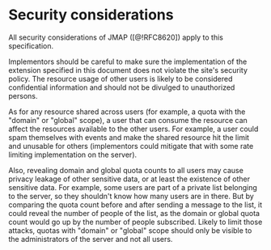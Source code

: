 # Security considerations

All security considerations of JMAP ([@!RFC8620]) apply to this specification.

Implementors should be careful to make sure the implementation of the extension specified in this document does not violate the site's 
security policy. The resource usage of other users is likely to be considered confidential information and should not be divulged to
unauthorized persons. 

As for any resource shared across users (for example, a quota with the "domain" or "global" scope), a user that can consume
the resource can affect the resources available to the other users. For example, a user could spam themselves with events and 
make the shared resource hit the limit and unusable for others (implementors could mitigate that with some rate limiting 
implementation on the server).

Also, revealing domain and global quota counts to all users may cause privacy leakage of other sensitive data, 
or at least the existence of other sensitive data. For example, some users are part of a private list
belonging to the server, so they shouldn't know how many users are in there. But by comparing the quota count
before and after sending a message to the list, it could reveal the number of people of the list, as the 
domain or global quota count would go up by the number of people subscribed. Likely to limit those attacks, quotas with 
"domain" or "global" scope should only be visible to the administrators of the server and not all users.